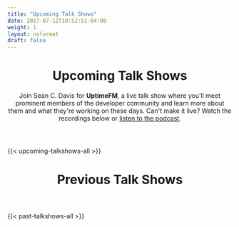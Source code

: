 ```yaml
---
title: "Upcoming Talk Shows"
date: 2017-07-12T18:52:51-04:00
weight: 1
layout: noformat
draft: false
---
```


<!-- markdownlint-disable -->
<main class="mb-20">
  <div class="mb-20">
    <header class="container px-6 pt-12 pb-10 mx-auto">
      <h1 class="mb-2 text-5xl font-bold">Upcoming Talk Shows</h1>
      <p class="max-w-3xl text-xl">
        Join Sean C. Davis for <strong>UptimeFM</strong>, a live talk show where you'll meet prominent members of the developer community and learn more about them and what they're working on these days. Can't make it live? Watch the recordings below or <a href="https://uptimefm.buzzsprout.com/" style="text-decoration:underline">listen to the podcast</a>.
      </p>
    </header>
  </div>

{{< upcoming-talkshows-all >}}

  <div class="mb-20">
    <header class="container px-6 pt-5 mx-auto">
      <h1 class="mb-2 text-5xl font-bold">Previous Talk Shows</h1>
    </header>
  </div>
{{< past-talkshows-all >}}
</main>
<!-- markdownlint-restore -->
